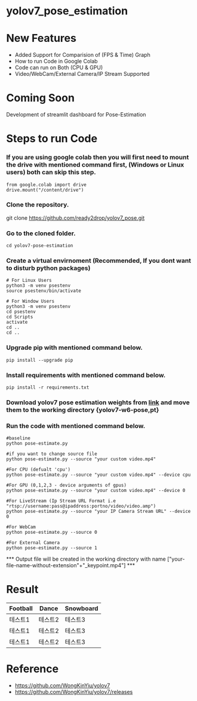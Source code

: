 # yolov7_pose_estimation 



# New Features
 - Added Support for Comparision of (FPS & Time) Graph
 - How to run Code in Google Colab
 - Code can run on Both (CPU & GPU)
 - Video/WebCam/External Camera/IP Stream Supported

# Coming Soon
Development of streamlit dashboard for Pose-Estimation

# Steps to run Code
 
 ### If you are using google colab then you will first need to mount the drive with mentioned command first, (Windows or Linux users) both can skip this step.
 ``` 
 from google.colab import drive
 drive.mount("/content/drive")
 ```
 ### Clone the repository.
 git clone https://github.com/ready2drop/yolov7_pose.git

 ### Go to the cloned folder.
 ```
 cd yolov7-pose-estimation
 ```
 ### Create a virtual envirnoment (Recommended, If you dont want to disturb python packages)
 ```
 # For Linux Users
 python3 -m venv psestenv
 source psestenv/bin/activate

 # For Window Users
 python3 -m venv psestenv
 cd psestenv
 cd Scripts
 activate
 cd ..
 cd ..
 ```

 ### Upgrade pip with mentioned command below.
 ```
 pip install --upgrade pip
 ```

 ### Install requirements with mentioned command below.
 ```
 pip install -r requirements.txt
 ```

 ### Download yolov7 pose estimation weights from [link](https://github.com/WongKinYiu/yolov7/releases/download/v0.1/yolov7-w6-pose.pt) and move them to the working directory {yolov7-w6-pose,pt}

 ### Run the code with mentioned command below.

 ```
 #baseline
 python pose-estimate.py

 #if you want to change source file
 python pose-estimate.py --source "your custom video.mp4"

 #For CPU (defualt 'cpu')
 python pose-estimate.py --source "your custom video.mp4" --device cpu

 #For GPU (0,1,2,3 - device arguments of gpus)
 python pose-estimate.py --source "your custom video.mp4" --device 0

 #For LiveStream (Ip Stream URL Format i.e "rtsp://username:pass@ipaddress:portno/video/video.amp")
 python pose-estimate.py --source "your IP Camera Stream URL" --device 0

 #For WebCam
 python pose-estimate.py --source 0

 #For External Camera
 python pose-estimate.py --source 1
 ```
 
*** Output file will be created in the working directory with name ["your-file-name-without-extension"+"_keypoint.mp4"] ***

# Result
|Football|Dance|Snowboard|
|------|---|---|
|테스트1|테스트2|테스트3|
|테스트1|테스트2|테스트3|
|테스트1|테스트2|테스트3|

# Reference
- https://github.com/WongKinYiu/yolov7
- https://github.com/WongKinYiu/yolov7/releases
 
